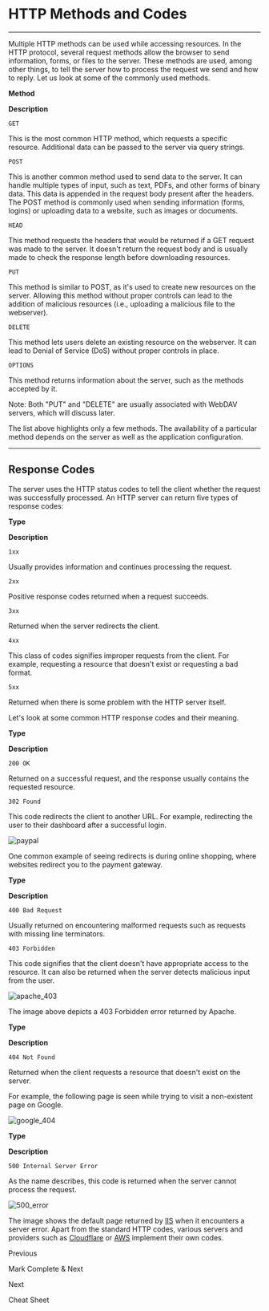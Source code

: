 # HTTP Methods and Codes

---

Multiple HTTP methods can be used while accessing resources. In the HTTP protocol, several request methods allow the browser to send information, forms, or files to the server. These methods are used, among other things, to tell the server how to process the request we send and how to reply. Let us look at some of the commonly used methods.

**Method**

**Description**

`GET`

This is the most common HTTP method, which requests a specific resource. Additional data can be passed to the server via query strings.

`POST`

This is another common method used to send data to the server. It can handle multiple types of input, such as text, PDFs, and other forms of binary data. This data is appended in the request body present after the headers. The POST method is commonly used when sending information (forms, logins) or uploading data to a website, such as images or documents.

`HEAD`

This method requests the headers that would be returned if a GET request was made to the server. It doesn't return the request body and is usually made to check the response length before downloading resources.

`PUT`

This method is similar to POST, as it's used to create new resources on the server. Allowing this method without proper controls can lead to the addition of malicious resources (i.e., uploading a malicious file to the webserver).

`DELETE`

This method lets users delete an existing resource on the webserver. It can lead to Denial of Service (DoS) without proper controls in place.

`OPTIONS`

This method returns information about the server, such as the methods accepted by it.

Note: Both "PUT" and "DELETE" are usually associated with WebDAV servers, which will discuss later.

The list above highlights only a few methods. The availability of a particular method depends on the server as well as the application configuration.

---

## Response Codes

The server uses the HTTP status codes to tell the client whether the request was successfully processed. An HTTP server can return five types of response codes:

**Type**

**Description**

`1xx`

Usually provides information and continues processing the request.

`2xx`

Positive response codes returned when a request succeeds.

`3xx`

Returned when the server redirects the client.

`4xx`

This class of codes signifies improper requests from the client. For example, requesting a resource that doesn't exist or requesting a bad format.

`5xx`

Returned when there is some problem with the HTTP server itself.

Let's look at some common HTTP response codes and their meaning.

**Type**

**Description**

`200 OK`

Returned on a successful request, and the response usually contains the requested resource.

`302 Found`

This code redirects the client to another URL. For example, redirecting the user to their dashboard after a successful login.

![paypal](https://academy.hackthebox.com/storage/modules/35/paypal.png)

One common example of seeing redirects is during online shopping, where websites redirect you to the payment gateway.

**Type**

**Description**

`400 Bad Request`

Usually returned on encountering malformed requests such as requests with missing line terminators.

`403 Forbidden`

This code signifies that the client doesn't have appropriate access to the resource. It can also be returned when the server detects malicious input from the user.

![apache_403](https://academy.hackthebox.com/storage/modules/35/apache_403.png)

The image above depicts a 403 Forbidden error returned by Apache.

**Type**

**Description**

`404 Not Found`

Returned when the client requests a resource that doesn't exist on the server.

For example, the following page is seen while trying to visit a non-existent page on Google.

![google_404](https://academy.hackthebox.com/storage/modules/35/google_404.png)

**Type**

**Description**

`500 Internal Server Error`

As the name describes, this code is returned when the server cannot process the request.

![500_error](https://academy.hackthebox.com/storage/modules/35/500_error.png)

The image shows the default page returned by [IIS](https://en.wikipedia.org/wiki/Internet_Information_Services) when it encounters a server error. Apart from the standard HTTP codes, various servers and providers such as [Cloudflare](https://support.cloudflare.com/hc/en-us/articles/115003014432-HTTP-Status-Codes) or [AWS](https://docs.aws.amazon.com/AmazonSimpleDB/latest/DeveloperGuide/APIError.html) implement their own codes.

 Previous

 Mark Complete & Next

Next 

 Cheat Sheet